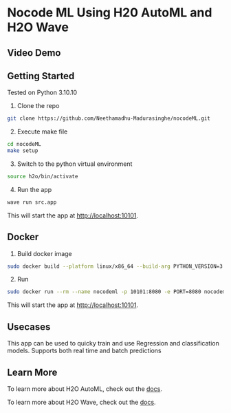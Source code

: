 # Nocode ML Using H20 AutoML and H2O Wave

## Video Demo

## Getting Started
Tested on Python 3.10.10

1. Clone the repo

```sh
git clone https://github.com/Neethamadhu-Madurasinghe/nocodeML.git
```

2. Execute make file

```sh
cd nocodeML
make setup
```

3. Switch to the python virtual environment

```sh
source h2o/bin/activate
```

4. Run the app

```sh
wave run src.app
```

This will start the app at <http://localhost:10101>.

## Docker

1. Build docker image
```sh
sudo docker build --platform linux/x86_64 --build-arg PYTHON_VERSION=3.10.10 --build-arg WAVE_VERSION=0.26.1 --build-arg PYTHON_MODULE="src.app" -t nocodeml:0.1.0 .
```
2. Run
```sh
sudo docker run --rm --name nocodeml -p 10101:8080 -e PORT=8080 nocodeml:0.1.0
```

This will start the app at <http://localhost:10101>.

## Usecases

This app can be used to quicky train and use Regression and classification models. Supports both real time and batch predictions

## Learn More

To learn more about H2O AutoML, check out the [docs](https://docs.h2o.ai/h2o/latest-stable/h2o-docs/automl.html).

To learn more about H2O Wave, check out the [docs](https://wave.h2o.ai/).

